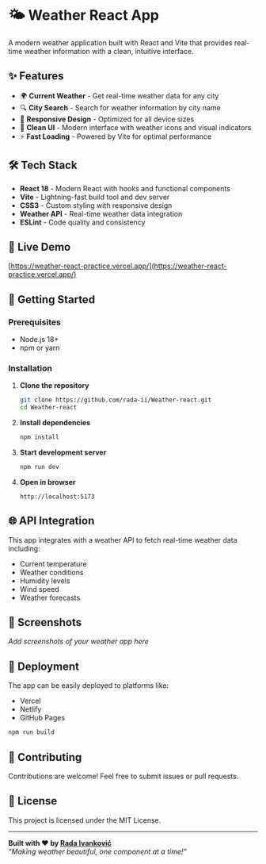 # 🌤️ Weather React App

A modern weather application built with React and Vite that provides real-time weather information with a clean, intuitive interface.

## ✨ Features

- 🌍 **Current Weather** - Get real-time weather data for any city
- 🔍 **City Search** - Search for weather information by city name
- 📱 **Responsive Design** - Optimized for all device sizes
- 🎨 **Clean UI** - Modern interface with weather icons and visual indicators
- ⚡ **Fast Loading** - Powered by Vite for optimal performance

## 🛠️ Tech Stack

- **React 18** - Modern React with hooks and functional components
- **Vite** - Lightning-fast build tool and dev server
- **CSS3** - Custom styling with responsive design
- **Weather API** - Real-time weather data integration
- **ESLint** - Code quality and consistency

## 🚀 Live Demo
[https://weather-react-practice.vercel.app/](https://weather-react-practice.vercel.app/)

## 🚀 Getting Started

### Prerequisites
- Node.js 18+ 
- npm or yarn

### Installation

1. **Clone the repository**
   ```bash
   git clone https://github.com/rada-ii/Weather-react.git
   cd Weather-react
   ```

2. **Install dependencies**
   ```bash
   npm install
   ```

3. **Start development server**
   ```bash
   npm run dev
   ```

4. **Open in browser**
   ```
   http://localhost:5173
   ```

## 🌐 API Integration

This app integrates with a weather API to fetch real-time weather data including:
- Current temperature
- Weather conditions
- Humidity levels
- Wind speed
- Weather forecasts

## 📱 Screenshots

*Add screenshots of your weather app here*

## 🚀 Deployment

The app can be easily deployed to platforms like:
- Vercel
- Netlify
- GitHub Pages

```bash
npm run build
```

## 🤝 Contributing

Contributions are welcome! Feel free to submit issues or pull requests.

## 📄 License

This project is licensed under the MIT License.

---

**Built with ❤️ by [Rada Ivanković](https://github.com/rada-ii)**  
*"Making weather beautiful, one component at a time!"*

